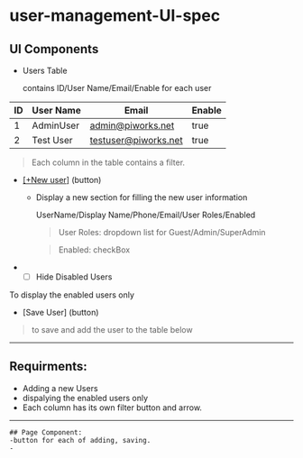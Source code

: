 # user-management-UI-spec
## UI Components

- Users Table

  contains ID/User Name/Email/Enable for each user
	
ID|User Name|Email|Enable
|--|---------|-----|------
1 | AdminUser | admin@piworks.net | true
2 | Test User | testuser@piworks.net | true

>Each column in the table contains a filter.

- [[+New user]](http://www.google.com)  (button)
  - Display a new section for filling the new user information 
   
	 UserName/Display Name/Phone/Email/User Roles/Enabled
	 
	 >User Roles: dropdown list for Guest/Admin/SuperAdmin
	 
	 >Enabled: checkBox 
	 

- - [ ] Hide Disabled Users 

To display the enabled users only

- [Save User] (button)
>to save and add the user to the table below

---
## Requirments:

- Adding a new Users
- dispalying the enabled users only
- Each column has its own filter button and arrow.
---
```
## Page Component:
-button for each of adding, saving.
-
